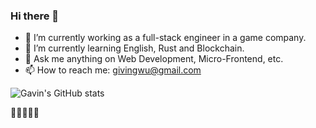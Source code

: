 ### Hi there 👋

- 🔭 I’m currently working as a full-stack engineer in a game company.
- 🌱 I’m currently learning English, Rust and Blockchain.
- 💬 Ask me anything on Web Development, Micro-Frontend, etc.
- 📫 How to reach me: givingwu@gmail.com

![Gavin's GitHub stats](https://github-readme-stats.vercel.app/api?username=givingwu&show_icons=true)

🚀🚀🚀🚀🚀

